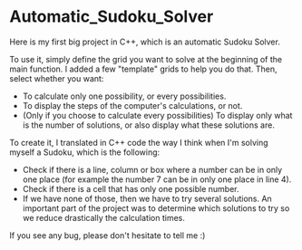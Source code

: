 # Automatic_Sudoku_Solver

Here is my first big project in C++, which is an automatic Sudoku Solver.

To use it, simply define the grid you want to solve at the beginning of the main function. I added a few "template" grids to help you do that. Then, select whether you want:
- To calculate only one possibility, or every possibilities.
- To display the steps of the computer's calculations, or not.
- (Only if you choose to calculate every possibilities) To display only what is the number of solutions, or also display what these solutions are.


To create it, I translated in C++ code the way I think when I'm solving myself a Sudoku, which is the following:
- Check if there is a line, column or box where a number can be in only one place (for example the number 7 can be in only one place in line 4).
- Check if there is a cell that has only one possible number.
- If we have none of those, then we have to try several solutions. An important part of the project was to determine which solutions to try so we reduce drastically the calculation times.

If you see any bug, please don't hesitate to tell me :)
